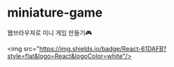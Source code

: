 # miniature-game
웹브라우져로 미니 게임 만들기🎮

<img src="https://img.shields.io/badge/React-61DAFB?style=flat&logo=React&logoColor=white"/>

